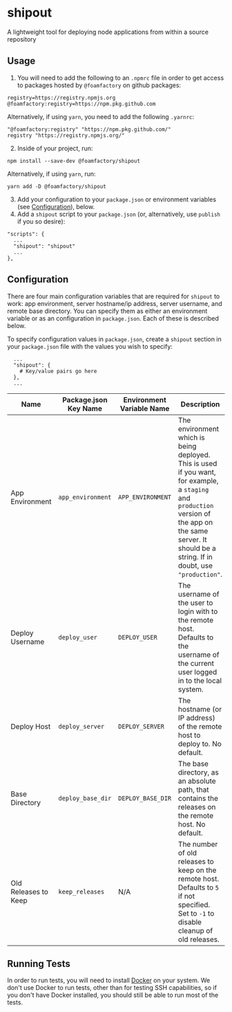 # shipout
A lightweight tool for deploying node applications from within a source repository

## Usage
1. You will need to add the following to an `.npmrc` file in order to get access
to packages hosted by `@foamfactory` on github packages:
```
registry=https://registry.npmjs.org
@foamfactory:registry=https://npm.pkg.github.com
```
Alternatively, if using `yarn`, you need to add the following `.yarnrc`:
```
"@foamfactory:registry" "https://npm.pkg.github.com/"
registry "https://registry.npmjs.org/"
```

2. Inside of your project, run:
```
npm install --save-dev @foamfactory/shipout
```
Alternatively, if using `yarn`, run:
```
yarn add -D @foamfactory/shipout
```

3. Add your configuration to your `package.json` or environment variables (see
  [Configuration](#configuration)), below.
4. Add a `shipout` script to your `package.json` (or, alternatively, use
  `publish` if you so desire):
  ```
  "scripts": {
    ...
    "shipout": "shipout"
    ...
  },
  ```

## Configuration
There are four main configuration variables that are required for `shipout` to
work: app environment, server hostname/ip address, server username, and remote
base directory. You can specify them as either an environment variable or as an
configuration in `package.json`. Each of these is described below.

To specify configuration values in `package.json`, create a `shipout` section in
your `package.json` file with the values you wish to specify:
```
  ...
  "shipout": {
    # Key/value pairs go here
  },
  ...
```

| Name                 | Package.json Key Name  | Environment Variable Name | Description |
| -------------------- | ---------------------- | ------------------------- | ----------- |
| App Environment      | `app_environment`      | `APP_ENVIRONMENT`         | The environment which is being deployed. This is used if you want, for example, a `staging` and `production` version of the app on the same server. It should be a string. If in doubt, use `"production"`. |
| Deploy Username      | `deploy_user`          | `DEPLOY_USER`             | The username of the user to login with to the remote host. Defaults to the username of the current user logged in to the local system. |
| Deploy Host          | `deploy_server`        | `DEPLOY_SERVER`           | The hostname (or IP address) of the remote host to deploy to. No default. |
| Base Directory       | `deploy_base_dir`      | `DEPLOY_BASE_DIR`         | The base directory, as an absolute path, that contains the releases on the remote host. No default. |
| Old Releases to Keep | `keep_releases`        | N/A                       | The number of old releases to keep on the remote host. Defaults to `5` if not specified. Set to `-1` to disable cleanup of old releases. |

## Running Tests
In order to run tests, you will need to install [Docker](http://www.docker.com) on your system. We don't use Docker to run tests, other than for testing SSH capabilities, so if you don't have Docker installed, you should still be able to run most of the tests.
